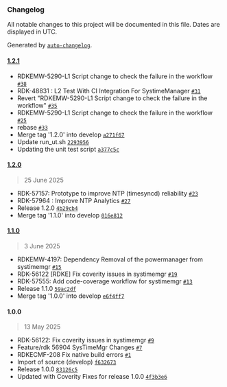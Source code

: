 ### Changelog

All notable changes to this project will be documented in this file. Dates are displayed in UTC.

Generated by [`auto-changelog`](https://github.com/CookPete/auto-changelog).

#### [1.2.1](https://github.com/rdkcentral/systemtimemgr/compare/1.2.0...1.2.1)

- RDKEMW-5290-L1 Script change to check the failure in the workflow [`#38`](https://github.com/rdkcentral/systemtimemgr/pull/38)
- RDK-48831 : L2 Test With CI Integration For SystimeManager [`#31`](https://github.com/rdkcentral/systemtimemgr/pull/31)
- Revert "RDKEMW-5290-L1 Script change to check the failure in the workflow" [`#35`](https://github.com/rdkcentral/systemtimemgr/pull/35)
- RDKEMW-5290-L1 Script change to check the failure in the workflow [`#25`](https://github.com/rdkcentral/systemtimemgr/pull/25)
- rebase [`#33`](https://github.com/rdkcentral/systemtimemgr/pull/33)
- Merge tag '1.2.0' into develop [`a271f67`](https://github.com/rdkcentral/systemtimemgr/commit/a271f6769560a12abb6d2f26a228e9b906b9399f)
- Update run_ut.sh [`2293956`](https://github.com/rdkcentral/systemtimemgr/commit/22939567fcb84aa6533f43f472f5037b12b7401f)
- Updating the unit test script [`a377c5c`](https://github.com/rdkcentral/systemtimemgr/commit/a377c5c83c6d32ba9054cb9dd92b196b3e85f2d7)

#### [1.2.0](https://github.com/rdkcentral/systemtimemgr/compare/1.1.0...1.2.0)

> 25 June 2025

- RDK-57157: Prototype to improve NTP (timesyncd) reliability [`#23`](https://github.com/rdkcentral/systemtimemgr/pull/23)
- RDK-57964 : Improve NTP Analytics [`#27`](https://github.com/rdkcentral/systemtimemgr/pull/27)
- Release 1.2.0 [`4b29cb4`](https://github.com/rdkcentral/systemtimemgr/commit/4b29cb478b2dbb14cb6ad885ee28dcfe2c0cbb73)
- Merge tag '1.1.0' into develop [`016e812`](https://github.com/rdkcentral/systemtimemgr/commit/016e8127110e91f26a5be0c6eb022d0b846b4317)

#### [1.1.0](https://github.com/rdkcentral/systemtimemgr/compare/1.0.0...1.1.0)

> 3 June 2025

-  RDKEMW-4197: Dependency Removal of the powermanager from systimemgr [`#15`](https://github.com/rdkcentral/systemtimemgr/pull/15)
- RDK-56122 [RDKE] Fix coverity issues in systimemgr [`#19`](https://github.com/rdkcentral/systemtimemgr/pull/19)
- RDK-57555: Add code-coverage workflow for systimemgr [`#13`](https://github.com/rdkcentral/systemtimemgr/pull/13)
- Release 1.1.0 [`59ac2df`](https://github.com/rdkcentral/systemtimemgr/commit/59ac2df8074a63f758b4a67d74391b29ff77f93a)
- Merge tag '1.0.0' into develop [`e6f4ff7`](https://github.com/rdkcentral/systemtimemgr/commit/e6f4ff70a380766ae17e20cda83ff65841afc797)

#### 1.0.0

> 13 May 2025

- RDK-56122: Fix coverity issues in systimemgr [`#9`](https://github.com/rdkcentral/systemtimemgr/pull/9)
- Feature/rdk 56904 SysTimeMgr Changes [`#7`](https://github.com/rdkcentral/systemtimemgr/pull/7)
- RDKECMF-208 Fix native build errors [`#1`](https://github.com/rdkcentral/systemtimemgr/pull/1)
- Import of source (develop) [`f632673`](https://github.com/rdkcentral/systemtimemgr/commit/f632673f122f84b74abfca32b67c503ab4037c5f)
- Release 1.0.0 [`83126c5`](https://github.com/rdkcentral/systemtimemgr/commit/83126c5ea1bbe2c1c471ea1ae461fbad075cefd6)
- Updated with Coverity Fixes for release 1.0.0 [`4f3b3e6`](https://github.com/rdkcentral/systemtimemgr/commit/4f3b3e6b8a08a973d867ece13efc0fb7ab0e14ad)
